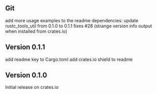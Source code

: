 ## Git

add more usage examples to the readme
dependencies: update rustc_tools_util from 0.1.0 to 0.1.1
	fixes #28 (strange version info output when installed from crates.io)

## Version 0.1.1

add readme key to Cargo.toml
add crates.io shield to readme

## Version 0.1.0

Initial release on crates.io
